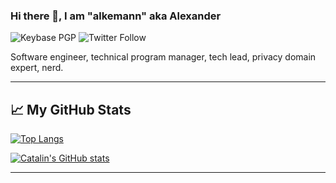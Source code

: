 ### Hi there 👋, I am "alkemann" aka Alexander

![Keybase PGP](https://img.shields.io/keybase/pgp/lake?logo=keybase&style=for-the-badge)
![Twitter Follow](https://img.shields.io/twitter/follow/alkemann?logo=twitter&style=for-the-badge)

Software engineer, technical program manager, tech lead, privacy domain expert, nerd.

---


## &#x1f4c8; My GitHub Stats

[![Top Langs](https://github-readme-stats.vercel.app/api/top-langs/?username=alkemann&hide=java,html,css&theme=radical)](https://github.com/anuraghazra/github-readme-stats)

[![Catalin's GitHub stats](https://github-readme-stats.vercel.app/api?username=alkemann&theme=radical)](https://github.com/anuraghazra/github-readme-stats)

---

<!--
**alkemann/alkemann** is a ✨ _special_ ✨ repository because its `README.md` (this file) appears on your GitHub profile.

Here are some ideas to get you started:

- 🔭 I’m currently working on ...
- 🌱 I’m currently learning ...
- 👯 I’m looking to collaborate on ...
- 🤔 I’m looking for help with ...
- 💬 Ask me about ...
- 📫 How to reach me: ...
- 😄 Pronouns: ...
- ⚡ Fun fact: ...
-->
